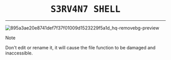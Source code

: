 <h1 align="center">
    <samp>
    S3RV4N7 SHELL
    </samp>
  </h1>
  <hr>
  
![895a3ae20e8741def7f37f01009d1523229f5a1d_hq-removebg-preview](https://github.com/chloethesis/MY-SHELL/assets/156493057/27eb3847-80cf-4dd9-8fce-93d706274cfa)



> [!NOTE]  
> Don't edit or rename it, it will cause the file function to be damaged and inaccessible.

